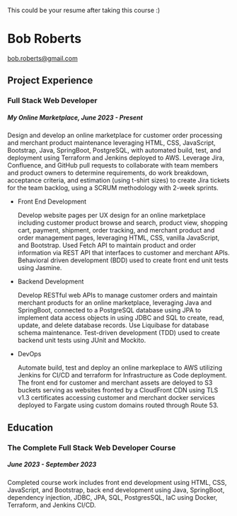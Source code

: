 This could be your resume after taking this course :)

# Bob Roberts
bob.roberts@gmail.com

## Project Experience
### Full Stack Web Developer

##### My Online Marketplace, June 2023 - Present
Design and develop an online marketplace for customer order processing and merchant product maintenance leveraging HTML, CSS, JavaScript, Bootstrap, Java, SpringBoot, PostgreSQL, with automated build, test, and deployment using Terraform and Jenkins deployed to AWS. Leverage Jira, Confluence, and GitHub pull requests to collaborate with team members and product owners to determine requirements, do work breakdown, acceptance criteria, and estimation (using t-shirt sizes) to create Jira tickets for the team backlog, using a SCRUM methodology with 2-week sprints.

* Front End Development

  Develop website pages per UX design for an online marketplace including customer product browse and search, product view, shopping cart, payment, shipment, order tracking, and merchant product and order management pages, leveraging HTML, CSS, vanilla JavaScript, and Bootstrap. Used Fetch API to maintain product and order information via REST API that interfaces to customer and merchant APIs. Behavioral driven development (BDD) used to create front end unit tests using Jasmine.

* Backend Development

  Develop RESTful web APIs to manage customer orders and maintain merchant products for an online marketplace, leveraging Java and SpringBoot, connected to a PostgreSQL database using JPA to implement data access objects in using JDBC and SQL to create, read, update, and delete database records. Use Liquibase for database schema maintenance. Test-driven development (TDD) used to create backend unit tests using JUnit and Mockito.

* DevOps

  Automate build, test and deploy an online markeplace to AWS utilizing Jenkins for CI/CD and terraform for Infrastructure as Code deployment. The front end for customer and merchant assets are deloyed to S3 buckets serving as websites fronted by a CloudFront CDN using TLS v1.3 certificates accessing customer and merchant docker services deployed to Fargate using custom domains routed through Route 53.

## Education

### The Complete Full Stack Web Developer Course

##### June 2023 - September 2023

Completed course work includes front end development using HTML, CSS, JavaScript, and Bootstrap, back end development using Java, SpringBoot, dependency injection, JDBC, JPA, SQL, PostgresSQL, IaC using Docker, Terraform, and Jenkins CI/CD.
